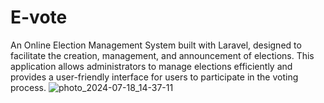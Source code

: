 # E-vote
An Online Election Management System built with Laravel, designed to facilitate the creation, management, and announcement of elections. This application allows administrators to manage elections efficiently and provides a user-friendly interface for users to participate in the voting process.
![photo_2024-07-18_14-37-11](https://github.com/user-attachments/assets/23cb5ce0-c630-47dc-b333-2abc9d8c92a0)

